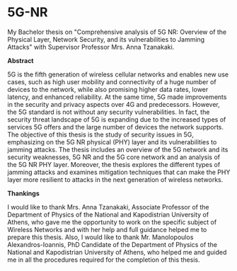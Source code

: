 # 5G-NR

My Bachelor thesis on "Comprehensive analysis of 5G NR: Overview of the Physical Layer, Network Security, and its vulnerabilities to Jamming Attacks" with Supervisor Professor
Mrs. Anna Tzanakaki.

**Abstract**

5G is the fifth generation of wireless cellular networks and enables new use cases, such as high user mobility and connectivity of a huge number of devices to the network, while also promising higher data rates, lower latency, and enhanced reliability. At the same time, 5G made improvements in the security and privacy aspects over 4G and predecessors. However, the 5G standard is not without any security vulnerabilities. In fact, the security threat landscape of 5G is expanding due to the increased types of services 5G offers and the large number of devices the network supports.
The objective of this thesis is the study of security issues in 5G, emphasizing on the 5G NR physical (PHY) layer and its vulnerabilities to jamming attacks. The thesis includes an overview of the 5G network and its security weaknesses, 5G NR and the 5G core network and an analysis of the 5G NR PHY layer. Moreover, the thesis explores the different types of jamming attacks and examines mitigation techniques that can make the PHY layer more resilient to attacks in the next generation of wireless networks.

**Thankings**

I would like to thank Mrs. Anna Tzanakaki, Associate Professor of the Department of Physics of the National and Kapodistrian University of Athens, who gave me the opportunity to work on the specific subject of Wireless Networks and with her help and full guidance helped me to prepare this thesis.
Also, I would like to thank Mr. Manolopoulos Alexandros-Ioannis, PhD Candidate of the Department of Physics of the National and Kapodistrian University of Athens, who helped me and guided me in all the procedures required for the completion of this thesis.
